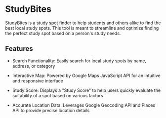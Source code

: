 # StudyBites

StudyBites is a study spot finder to help students and others alike to find the best local study spots. This tool is meant to streamline and optimize finding the perfect study spot based on a person's study needs.

## Features

- Search Functionality: Easily search for local study spots by name, address, or category

- Interactive Map: Powered by Google Maps JavaScript API for an intuitive and responsive interface

- Study Score: Displays a "Study Score" to help users quickly evaluate the suitability of a spot based on various factors

- Accurate Location Data: Leverages Google Geocoding API and Places API to provide precise location details
